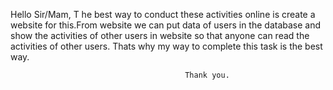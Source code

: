 Hello Sir/Mam,
T        he best way to conduct these activities online is create a  website for this.From website we can put data of users in the database and show the activities of other users in website so that anyone can read the activities of other users. Thats why my way to complete this task is the best way.
                                           
                                           Thank you.
